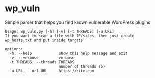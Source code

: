 # wp_vuln
Simple parser that helps you find known vulnerable WordPress plugins
```
Usage: wp_vuln.py [-h] [-v] [-t THREADS] [-u URL]
If you want to scan a file with IP/sites, then just create wp_hosts.txt and put inside targets

options:
  -h, --help            show this help message and exit
  -v, --verbose         verbose
  -t THREADS, --threads THREADS
                        number of threads (5)
  -u URL, --url URL     https://site.com
```
